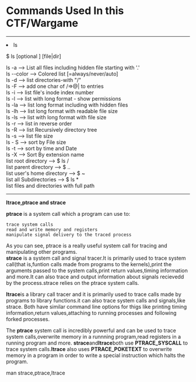 <h1>Commands Used In this CTF/Wargame</h1>
<hr>
<li>ls</li>
<p> $ ls [optional ] [file|dir] </p>
<p>ls -a --> List all files including hidden file starting with '.'<br>
ls --color --> Colored list [=always/never/auto]</br>
ls -d --> list directories-with "/" <br>
ls -F --> add one char of /=>@| to entries <br>
ls -i --> list file's inode index number <br>
ls -l --> list with long format - show permissions <br>
ls -la --> list long format including with hidden files <br>
ls -lh --> list long format with readable file size<br>
ls -ls --> list with long format with file size<br>
ls -r  --> list in reverse order<br>
ls -R  --> list Recursively directory tree<br>
ls -s  --> list file size <br>
ls - S --> sort by File size<br>
ls -t --> sort by time and Date<br>
ls -X --> Sort By extension name<br>
list root directory --> $ ls / <br>
list parent directory --> $ .. <br>
list user's home directory --> $ ~ <br>
list all Subdirectories --> $ ls * <br> 
list files and directories with full path <br>
</p>
<hr>
<p><b>ltrace,ptrace and  strace</b></p>
<p>
<b>ptrace </b>is a system call which a program can use to:

    trace system calls
    read and write memory and registers
    manipulate signal delivery to the traced process

As you can see, ptrace is a really useful system call for tracing and manipulating other programs.<br>
<b>strace</b> is a system call and signal tracer.It is primarily used to trace system call(that is,funtion calls made from programs to the kernels),print the arguments passed to the system calls,print return values,timing information and more.It can also trace and output information about signals recievedd by the process.strace relies on the ptrace system calls.<br>

<b>ltrace</b>is a library call tracer and it is primarily used  to trace calls made by programs to library functions.it can also trace system calls and signals,like strace.
Both have similar command line options for thigs like printing timing information,return values,attaching to running processes and following forked processes.<br>

The <b>ptrace</b> system call is incredibly powerful and can be used to trace system calls,overwrite memory in a runnning program,read registers in a running program and more.
<b>strace</b>and<b>ltrace</b>both use <b>PTRACE_SYSCALL</b> to trace system calls.<b>ltrace</b> also uses <b>PTRACE_POKETEXT</b> to overwrite memory in a program in order to write a special instruction which halts the program.
</p>
<p>man strace,ptrace,ltrace</p> 
